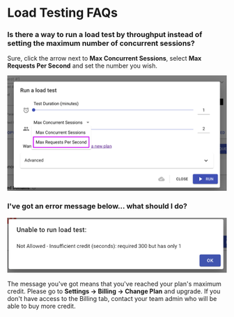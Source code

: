 # Load Testing FAQs

### **Is there a way to run a load test by throughput instead of setting the maximum number of concurrent sessions?**

Sure, click the arrow next to **Max Concurrent Sessions**, select **Max Requests Per Second** and set the number you wish.

![](../.gitbook/assets/screenshot-2021-04-05t121815.973.png)

###

### **I've got an error message below... what should I do?**

![Unable to run load test](../.gitbook/assets/image-1-.png)

The message you've got means that you've reached your plan's maximum credit. Please go to **Settings -> Billing -> Change Plan** and upgrade. If you don't have access to the Billing tab, contact your team admin who will be able to buy more credit.
